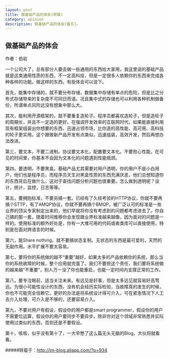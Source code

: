 ```yaml
---
layout: post
title: 做基础产品的体会(转载)
category: opinion
description: 做基础产品的体会(备忘)。
---
```


##									做基础产品的体会
作者：伯岩

一个公司大了，总有部分人要去做一些通用的东西给大家用，我这里说的基础产品就是这类通用性质的东西，不一定高科技，但是一定很多人依赖你的东西来完成各种各样的功能。做这样的东西，有些体会可以说下。

首先，能集中存储的，就不要分布存储，数据集中存储有单点的危险，但是比之分布式存储带来的复杂度不可同日而语。况且集中式的存储也可以利用各种机制做备份，所谓单点风险远没有想象中那么大。

其次，能利用开源框架的，就不要重复造轮子。程序员都喜欢造轮子，但是造轮子的周期长，并且不一定造的更好。在强调开发效率的互联网时代，如果能直接利用现有框架组装出你想要的东西，迅速占领市场，比你造的高性能、高可用、高科技的轮子更实用。这个跟做新产品开发有点类似，迅速组装，高效开发，然后再想办法改进。

第三，要文本，不要二进制。协议要文本化，配置要文本化。不要担心性能，在可见的时间里，你基本不会因为文本化的问题遇到性能瓶颈。

第四，要透明，不要黑盒。基础产品尤其需要对用户透明，你的用户不是小白用户，他们也是程序员，而程序员天生对黑盒性质的东西充满厌恶，他们总想知道你的东西背后在做什么，这对于查找问题分析问题也很重要。怎么做到透明呢？设计，统计，监控，日志等等。

第五，要拥抱标准，不要另搞一套。已经有了久经考验的HTTP协议，你就不要再搞个STTP，有了AMQP协议，你就不要再搞个BMQP。被广泛认可的标准是一些业界的顶尖专家制定出来的，他们早就将你没有考虑到的问题都考虑进去了。你自己搞的那一套，随着时间推移你会发现跟业界标准越来越像，因为面对的问题是一样的。使用标准的额外好处是，你有一大堆可用的代码或者类库可以直接使用，特别是在面对跨语言的时候。

第六，能Share nothing，就不要搞状态复制。无状态的东西是最可爱的，天然的无副作用。水平扩展不要太容易。

第七，要将你的系统做的越不“重要”越好，如果太多的产品依赖你的系统，那么当你的系统故障的时候，整个应用就完蛋了。我们不要担这个责任，我们要将系统做的越来越“不重要”，别人万一没了你也能重启，也能一定时间内支撑正常的工作。

第八，要专注眼前，适当关注未来。有远见是好事，但是太多远见就容易好高骛远。为很小可能性设计的东西，没有机会经历实际检验，当故障真的发生的时候，你也不可能完全信赖它。更好的办法是将系统设计得可介入，可在紧急情况下人工去介入处理，可介入是不够的，还要容易介入。

第九，不要对用户有假设，假设你的用户都是smart programmer，假设你的用户不需要位运算，假设你的用户要同步不要异步。除非你对这个领域非常熟悉并实际使用过类似的东西，否则还是不要假设。

第十，咳咳，似乎没有第十了，一大早憋了这么篇无头无脑的Blog，大伙将就看看。

#####转载于：<http://jm-blog.aliapp.com/?p=934>




